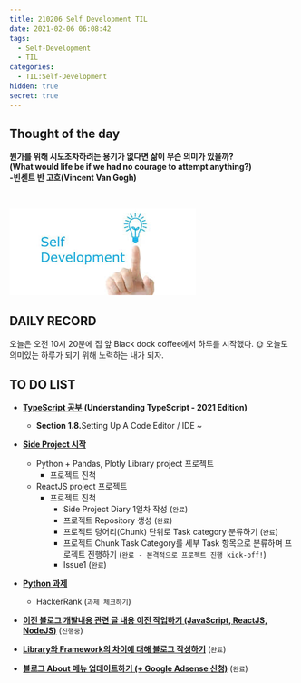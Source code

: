 ```yaml
---
title: 210206 Self Development TIL
date: 2021-02-06 06:08:42
tags:
  - Self-Development
  - TIL
categories:
  - TIL:Self-Development
hidden: true
secret: true
---
```


## **Thought of the day**

**뭔가를 위해 시도조차하려는 용기가 없다면 삶이 무슨 의미가 있을까?<br/> (What would life be if we had no courage to attempt anything?)<br/> -빈센트 반 고흐(Vincent Van Gogh)**

<br/>

![](/images/post_images/self_development_logo.jpg)

## **DAILY RECORD**

오늘은 오전 10시 20분에 집 앞 Black dock coffee에서 하루를 시작했다. 🌞
오늘도 의미있는 하루가 되기 위해 노력하는 내가 되자.

## **TO DO LIST**

- <ins>**TypeScript 공부**</ins> **(Understanding TypeScript - 2021 Edition)**
  - <b>Section 1.8.</b>Setting Up A Code Editor / IDE ~
- <ins>**Side Project 시작**</ins>

  - Python + Pandas, Plotly Library project 프로젝트
    - 프로젝트 진척
  - ReactJS project 프로젝트
    - 프로젝트 진척
      - Side Project Diary 1일차 작성 (`완료`)
      - 프로젝트 Repository 생성 (`완료`)
      - 프로젝트 덩어리(Chunk) 단위로 Task category 분류하기 (`완료`)
      - 프로젝트 Chunk Task Category를 세부 Task 항목으로 분류하며 프로젝트 진행하기 (`완료 - 본격적으로 프로젝트 진행 kick-off!`)
      - Issue1 (`완료`)

  <!-- more -->

- <ins>**Python 과제**</ins>
  - HackerRank (`과제 체크하기`)
- <ins>**이전 블로그 개발내용 관련 글 내용 이전 작업하기 (JavaScript, ReactJS, NodeJS)**</ins> (`진행중`)
- <ins>**Library와 Framework의 차이에 대해 블로그 작성하기**</ins> (`완료`)
- <ins>**블로그 About 메뉴 업데이트하기 (+ Google Adsense 신청)**</ins> (`완료`)

<br/>
